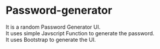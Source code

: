 # Password-generator
 It is a random Password Generator UI. <br>
 It uses simple Javscript Function to generate the password.<br>
 It uses Bootstrap to generate the UI.<br>
